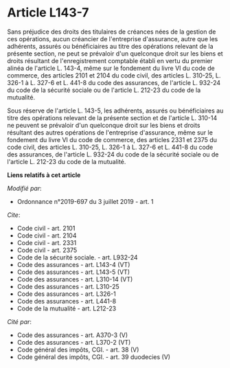 # Article L143-7

Sans préjudice des droits des titulaires de créances nées de la gestion de ces opérations, aucun créancier de l'entreprise
d'assurance, autre que les adhérents, assurés ou bénéficiaires au titre des opérations relevant de la présente section, ne
peut se prévaloir d'un quelconque droit sur les biens et droits résultant de l'enregistrement comptable établi en vertu du
premier alinéa de l'article L. 143-4, même sur le fondement du livre VI du code de commerce, des articles 2101 et 2104 du
code civil, des articles L. 310-25, L. 326-1 à L. 327-6 et L. 441-8 du code des assurances, de l'article L. 932-24 du code de
la sécurité sociale ou de l'article L. 212-23 du code de la mutualité. 

Sous réserve de l'article L. 143-5, les adhérents, assurés ou bénéficiaires au titre des opérations relevant de la présente
section et de l'article L. 310-14 ne peuvent se prévaloir d'un quelconque droit sur les biens et droits résultant des autres
opérations de l'entreprise d'assurance, même sur le fondement du livre VI du code de commerce, des articles 2331 et 2375 du
code civil, des articles L. 310-25, L. 326-1 à L. 327-6 et L. 441-8 du code des assurances, de l'article L. 932-24 du code de
la sécurité sociale ou de l'article L. 212-23 du code de la mutualité.

**Liens relatifs à cet article**

_Modifié par_:

  - Ordonnance n°2019-697 du 3 juillet 2019 - art. 1

_Cite_:

  - Code civil - art. 2101
  - Code civil - art. 2104
  - Code civil - art. 2331
  - Code civil - art. 2375
  - Code de la sécurité sociale. - art. L932-24
  - Code des assurances - art. L143-4 (VT)
  - Code des assurances - art. L143-5 (VT)
  - Code des assurances - art. L310-14 (VT)
  - Code des assurances - art. L310-25
  - Code des assurances - art. L326-1
  - Code des assurances - art. L441-8
  - Code de la mutualité - art. L212-23

_Cité par_:

  - Code des assurances - art. A370-3 (V)
  - Code des assurances - art. L370-2 (VT)
  - Code général des impôts, CGI. - art. 38 (V)
  - Code général des impôts, CGI. - art. 39 duodecies (V)
